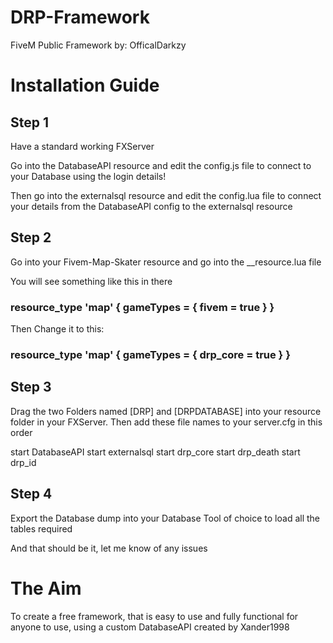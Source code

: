 # DRP-Framework
FiveM Public Framework by: OfficalDarkzy

# Installation Guide

## Step 1
Have a standard working FXServer

Go into the DatabaseAPI resource and edit the config.js file to connect to your Database using the login details!

Then go into the externalsql resource and edit the config.lua file to connect your details from the DatabaseAPI config to the externalsql resource

## Step 2
Go into your Fivem-Map-Skater resource and go into the __resource.lua file

You will see something like this in there
### resource_type 'map' { gameTypes = { fivem = true } }

Then Change it to this:
### resource_type 'map' { gameTypes = { drp_core = true } }

## Step 3
Drag the two Folders named [DRP] and [DRPDATABASE] into your resource folder in your FXServer. Then add these file names to your server.cfg in this order

start DatabaseAPI
start externalsql
start drp_core
start drp_death
start drp_id

## Step 4 
Export the Database dump into your Database Tool of choice to load all the tables required

And that should be it, let me know of any issues

# The Aim
To create a free framework, that is easy to use and fully functional for anyone to use, using a custom DatabaseAPI created by Xander1998
